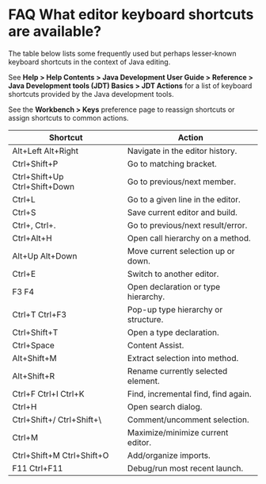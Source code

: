 

FAQ What editor keyboard shortcuts are available?
=================================================

The table below lists some frequently used but perhaps lesser-known keyboard shortcuts in the context of Java editing.

See **Help > Help Contents > Java Development User Guide > Reference > Java Development tools (JDT) Basics > JDT Actions** for a list of keyboard shortcuts provided by the Java development tools.

See the **Workbench > Keys** preference page to reassign shortcuts or assign shortcuts to common actions.

| **Shortcut** | **Action** |
| --- | --- |
| Alt+Left Alt+Right | Navigate in the editor history. |
| Ctrl+Shift+P | Go to matching bracket. |
| Ctrl+Shift+Up Ctrl+Shift+Down | Go to previous/next member. |
| Ctrl+L | Go to a given line in the editor. |
| Ctrl+S | Save current editor and build. |
| Ctrl+, Ctrl+. | Go to previous/next result/error. |
| Ctrl+Alt+H | Open call hierarchy on a method. |
| Alt+Up Alt+Down | Move current selection up or down. |
| Ctrl+E | Switch to another editor. |
| F3 F4 | Open declaration or type hierarchy. |
| Ctrl+T Ctrl+F3 | Pop-up type hierarchy or structure. |
| Ctrl+Shift+T | Open a type declaration. |
| Ctrl+Space | Content Assist. |
| Alt+Shift+M | Extract selection into method. |
| Alt+Shift+R | Rename currently selected element. |
| Ctrl+F Ctrl+I Ctrl+K | Find, incremental find, find again. |
| Ctrl+H | Open search dialog. |
| Ctrl+Shift+/ Ctrl+Shift+\ | Comment/uncomment selection. |
| Ctrl+M | Maximize/minimize current editor. |
| Ctrl+Shift+M Ctrl+Shift+O | Add/organize imports. |
| F11 Ctrl+F11 | Debug/run most recent launch. |

  

